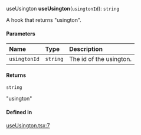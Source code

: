 useUsington
**useUsington**(`usingtonId`): `string`

A hook that returns "usington".

#### Parameters

| Name | Type | Description |
| :------ | :------ | :------ |
| `usingtonId` | `string` | The id of the usington. |

#### Returns

`string`

"usington"

#### Defined in

[useUsington.tsx:7](https://github.com/iway1/stack-native/blob/9be2dbe/react-native/src/hooks/useUsington.tsx#L7)